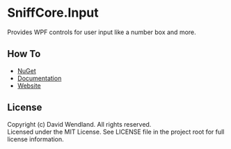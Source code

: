 SniffCore.Input
===

Provides WPF controls for user input like a number box and more.

## How To
* [NuGet](https://www.nuget.org/packages/SniffCore.Input)
* [Documentation](http://documentation.sniffcore.com/)
* [Website](http://sniffcore.com)

## License

Copyright (c) David Wendland. All rights reserved.  
Licensed under the MIT License. See LICENSE file in the project root for full license information.
